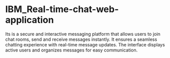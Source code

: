 # IBM_Real-time-chat-web-application
Its is a secure and interactive messaging platform that allows users to join chat rooms, send and receive messages instantly. It ensures a seamless chatting experience with real-time message updates. The interface displays active users and organizes messages for easy communication.

